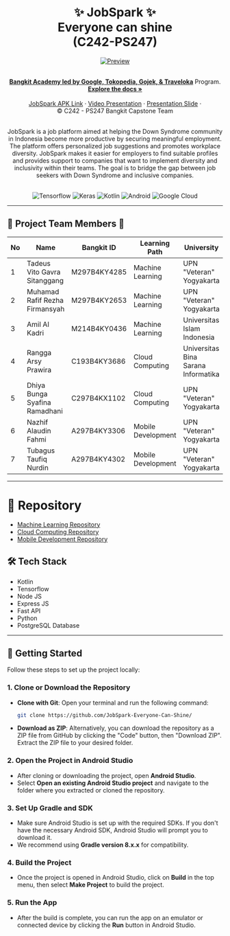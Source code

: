 <br />
<p align="center">
  <h1 align="center">✨ JobSpark ✨<br> Everyone can shine <br>(C242-PS247)</h1>
  <div align="center">
  <a href="Preview">
    <img src="https://storage.googleapis.com/jobspark_public/preview2.jpg" alt="Preview">
  </a>
  </div>  
    <br />

  
  <p align="center">
  <a href="https://grow.google/intl/id_id/bangkit/"><strong>Bangkit Academy led by Google, Tokopedia, Gojek, & Traveloka</strong></a>
   Program.
    <br />
    <a href="https://github.com/JobSpark-Everyone-Can-Shine"><strong>Explore the docs »</strong></a>
    <br />
    <br />
    <a href="https://drive.google.com/drive/u/1/folders/1_4FGamBbzZAhMcEndIDTAGK6RD_U_cIm">JobSpark APK Link</a>
    ·
    <a href="https://youtu.be/OtyRQa9ZAtk">Video Presentation</a>
    ·
    <a href="https://www.canva.com/design/DAGYcbZgB8Y/gGjqsn7rAgDj0jefOS0BWA/view?utm_content=DAGYcbZgB8Y&utm_campaign=designshare&utm_medium=link2&utm_source=uniquelinks&utlId=h7b3174ded8">Presentation Slide</a>
    ·
    <br />
    © C242 - PS247 Bangkit Capstone Team
  </p>
</p>
<br>

<div align="center">
JobSpark is a job platform aimed at helping the Down Syndrome community in Indonesia become more productive by securing meaningful employment. The platform offers personalized job suggestions and promotes workplace diversity. JobSpark makes it easier for employers to find suitable profiles and provides support to companies that want to implement diversity and inclusivity within their teams. The goal is to bridge the gap between job seekers with Down Syndrome and inclusive companies.
</div>

<br>
<div align="center">

![Tensorflow](https://img.shields.io/badge/TensorFlow-FF6F00?style=for-the-badge&logo=tensorflow&logoColor=white)
![Keras](https://img.shields.io/badge/Keras-FF0000?style=for-the-badge&logo=keras&logoColor=white)
![Kotlin](https://img.shields.io/badge/Kotlin-0095D5?&style=for-the-badge&logo=kotlin&logoColor=white)
![Android](https://img.shields.io/badge/Android-3DDC84?style=for-the-badge&logo=android&logoColor=white)
![Google Cloud](https://img.shields.io/badge/Google_Cloud-4285F4?style=for-the-badge&logo=google-cloud&logoColor=white)

</div>

---

## 🌟 Project Team Members 🌟

| No  | Name                           | Bangkit ID   | Learning Path      | University                          |
| --- | ------------------------------ | ------------ | ------------------ | ----------------------------------- |
| 1   | Tadeus Vito Gavra Sitanggang   | M297B4KY4285 | Machine Learning   | UPN "Veteran" Yogyakarta            |
| 2   | Muhamad Rafif Rezha Firmansyah | M297B4KY2653 | Machine Learning   | UPN "Veteran" Yogyakarta            |
| 3   | Amil Al Kadri                  | M214B4KY0436 | Machine Learning   | Universitas Islam Indonesia         |
| 4   | Rangga Arsy Prawira            | C193B4KY3686 | Cloud Computing    | Universitas Bina Sarana Informatika |
| 5   | Dhiya Bunga Syafina Ramadhani  | C297B4KX1102 | Cloud Computing    | UPN "Veteran" Yogyakarta            |
| 6   | Nazhif Alaudin Fahmi           | A297B4KY3306 | Mobile Development | UPN "Veteran" Yogyakarta            |
| 7   | Tubagus Taufiq Nurdin          | A297B4KY4302 | Mobile Development | UPN "Veteran" Yogyakarta            |

---

# 📁 Repository
- [Machine Learning Repository](https://github.com/JobSpark-Everyone-Can-Shine/Jobspark-ML)
- [Cloud Computing Repository](https://github.com/JobSpark-Everyone-Can-Shine/Jobspark-CC)
- [Mobile Development Repository](https://github.com/JobSpark-Everyone-Can-Shine/Jobspark-MD)
  
## 🛠️ Tech Stack

- Kotlin
- Tensorflow
- Node JS
- Express JS
- Fast API
- Python
- PostgreSQL Database

---

## 🚀 Getting Started

Follow these steps to set up the project locally:

### 1. Clone or Download the Repository

- **Clone with Git**:
    Open your terminal and run the following command:
    ```bash
    git clone https://github.com/JobSpark-Everyone-Can-Shine/
    ```

- **Download as ZIP**:
    Alternatively, you can download the repository as a ZIP file from GitHub by clicking the "Code" button, then "Download ZIP". Extract the ZIP file to your desired folder.

### 2. Open the Project in Android Studio

- After cloning or downloading the project, open **Android Studio**.
- Select **Open an existing Android Studio project** and navigate to the folder where you extracted or cloned the repository.

### 3. Set Up Gradle and SDK

- Make sure Android Studio is set up with the required SDKs. If you don't have the necessary Android SDK, Android Studio will prompt you to download it.
- We recommend using **Gradle version 8.x.x** for compatibility.

### 4. Build the Project

- Once the project is opened in Android Studio, click on **Build** in the top menu, then select **Make Project** to build the project.

### 5. Run the App

- After the build is complete, you can run the app on an emulator or connected device by clicking the **Run** button in Android Studio.
